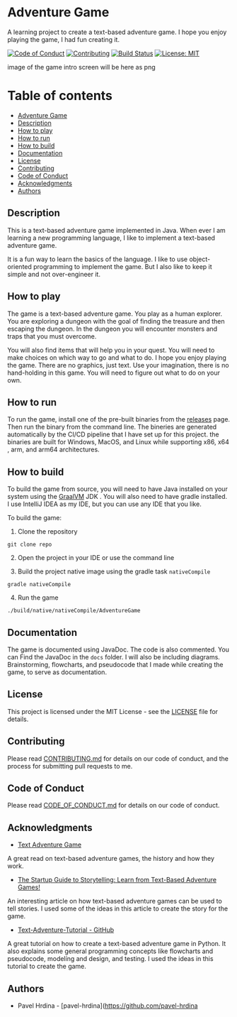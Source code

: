 # Adventure Game

A learning project to create a text-based adventure game.
I hope you enjoy playing the game, I had fun creating it.

[![Code of Conduct](https://img.shields.io/badge/Contributor%20Covenant-2.0-4baaaa.svg)](./docs/CODE_OF_CONDUCT)
[![Contributing](https://img.shields.io/badge/Contributing-Guide-4baaaa.svg)](CONTRIBUTING.md)
[![Build Status](https://travis-ci.com/robert-30/AdventureGame.svg?branch=main)](https://travis-ci.com/robert-30/AdventureGame)
[![License: MIT](https://img.shields.io/badge/License-MIT-yellow.svg)](https://opensource.org/licenses/MIT)

image of the game intro screen will be here as png

# Table of contents

- [Adventure Game](#adventure-game)
- [Description](#description)
- [How to play](#how-to-play)
- [How to run](#how-to-run)
- [How to build](#how-to-build)
- [Documentation](#documentation)
- [License](#license)
- [Contributing](#contributing)
- [Code of Conduct](#code-of-conduct)
- [Acknowledgments](#acknowledgments)
- [Authors](#authors)

## Description

This is a text-based adventure game implemented in Java.
When ever I am learning a new programming 
language, I like to implement a text-based adventure game.


It is a fun way to learn the basics of the language. 
I like to use object-oriented programming to implement the game.
But I also like to keep it simple and not over-engineer it.

## How to play

The game is a text-based adventure game. You play as a human 
explorer. You are exploring a dungeon with the goal of
finding the treasure and then escaping the dungeon. In the 
dungeon you will encounter monsters and traps that you must 
overcome.

You will also find items that will help you in your
quest. You will need to make choices on which way to go and
what to do. I hope you enjoy playing the game. There are no
graphics, just text. Use your imagination, there is no 
hand-holding in this game. You will need to figure out what
to do on your own.

## How to run

To run the game, install one of the pre-built binaries from the
[releases](https://github.com/pavel-hrdina/AdventureGame/releases) page. 
Then run the binary from the command line. The bineries are generated 
automatically by the CI/CD pipeline that I have set up for this project. 
the binaries are built for Windows, MacOS, and Linux while supporting x86, 
x64 , arm, and arm64 architectures. 

## How to build

To build the game from source, you will need to have Java installed
on your system using the [GraalVM](https://www.graalvm.org/downloads/) JDK
. You will also need to have gradle installed. I use
IntelliJ IDEA as my IDE, but you can use any IDE that you like.

To build the game:

1. Clone the repository

```shell
git clone repo
```

2. Open the project in your IDE or use the command line

3. Build the project native image using the gradle task `nativeCompile`

```shell
gradle nativeCompile
```

4. Run the game

```shell
./build/native/nativeCompile/AdventureGame
```

## Documentation

The game is documented using JavaDoc. The code is also commented. You can
Find the JavaDoc in the `docs` folder. I will also be including diagrams. 
Brainstorming, flowcharts, and pseudocode that I made while creating the game, 
to serve as documentation.

## License

This project is licensed under the MIT License - see the [LICENSE](LICENSE) file for details.

## Contributing

Please read [CONTRIBUTING.md](CONTRIBUTING.md) for details on 
our code of conduct, and the process for submitting pull requests to me.

## Code of Conduct

Please read [CODE_OF_CONDUCT.md](./docs/CODE_OF_CONDUCT) for details on our code of conduct.

## Acknowledgments

- [Text Adventure Game](https://en.wikipedia.org/wiki/Text-based_game)

A great read on text-based adventure games, the history and how they work.

- [The Startup Guide to Storytelling: Learn from Text-Based Adventure Games!](https://www.taskade.com/blog/text-based-storytelling-games-startup-business/)

An interesting article on how text-based adventure games can be used to tell stories. 
I used some of the ideas in this article to create the story for the game.

- [Text-Adventure-Tutorial - GitHub](https://github.com/Kyle-L/Text-Adventure-Tutorial)

A great tutorial on how to create a text-based adventure game in Python.
It also explains some general programming concepts like flowcharts and pseudocode,
modelíng and design, and testing. I used the ideas in this tutorial to create the game.

## Authors

- Pavel Hrdina - [pavel-hrdina](https://github.com/pavel-hrdina